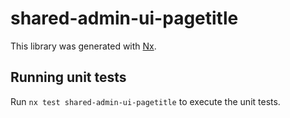 # shared-admin-ui-pagetitle

This library was generated with [Nx](https://nx.dev).

## Running unit tests

Run `nx test shared-admin-ui-pagetitle` to execute the unit tests.
